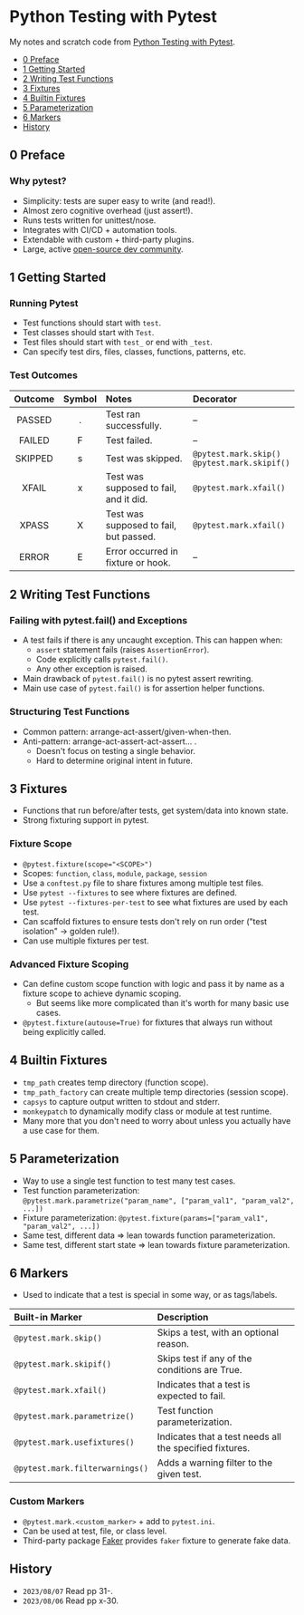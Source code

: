# Python Testing with Pytest
My notes and scratch code from [Python Testing with Pytest](https://pragprog.com/titles/bopytest2/python-testing-with-pytest-second-edition).

<!-- MarkdownTOC levels="1,2" -->

- [0 Preface](#0-preface)
- [1 Getting Started](#1-getting-started)
- [2 Writing Test Functions](#2-writing-test-functions)
- [3 Fixtures](#3-fixtures)
- [4 Builtin Fixtures](#4-builtin-fixtures)
- [5 Parameterization](#5-parameterization)
- [6 Markers](#6-markers)
- [History](#history)

<!-- /MarkdownTOC -->



## 0 Preface
### Why pytest?
- Simplicity: tests are super easy to write (and read!).
- Almost zero cognitive overhead (just assert!).
- Runs tests written for unittest/nose.
- Integrates with CI/CD + automation tools.
- Extendable with custom + third-party plugins.
- Large, active [open-source dev community](https://github.com/pytest-dev/pytest).



## 1 Getting Started
### Running Pytest
- Test functions should start with `test`.
- Test classes should start with `Test`.
- Test files should start with `test_` or end with `_test`.
- Can specify test dirs, files, classes, functions, patterns, etc.

### Test Outcomes
| Outcome | Symbol | Notes                                  | Decorator                                        |
|:-------:|:------:|:---------------------------------------|:-------------------------------------------------|
| PASSED  |   .    | Test ran successfully.                 | –                                                |
| FAILED  |   F    | Test failed.                           | –                                                |
| SKIPPED |   s    | Test was skipped.                      | `@pytest.mark.skip()`<br>`@pytest.mark.skipif()` |
|  XFAIL  |   x    | Test was supposed to fail, and it did. | `@pytest.mark.xfail()`                           |
|  XPASS  |   X    | Test was supposed to fail, but passed. | `@pytest.mark.xfail()`                           |
|  ERROR  |   E    | Error occurred in fixture or hook.     | –                                                |



## 2 Writing Test Functions
### Failing with pytest.fail() and Exceptions
- A test fails if there is any uncaught exception. This can happen when:
    + `assert` statement fails (raises `AssertionError`).
    + Code explicitly calls `pytest.fail()`.
    + Any other exception is raised.
- Main drawback of `pytest.fail()` is no pytest assert rewriting.
- Main use case of `pytest.fail()` is for assertion helper functions.

### Structuring Test Functions
- Common pattern: arrange-act-assert/given-when-then.
- Anti-pattern: arrange-act-assert-act-assert... .
    + Doesn't focus on testing a single behavior.
    + Hard to determine original intent in future.



## 3 Fixtures
- Functions that run before/after tests, get system/data into known state.
- Strong fixturing support in pytest.

### Fixture Scope
- `@pytest.fixture(scope="<SCOPE>")`
- Scopes: `function`, `class`, `module`, `package`, `session`
- Use a `conftest.py` file to share fixtures among multiple test files.
- Use `pytest --fixtures` to see where fixtures are defined.
- Use `pytest --fixtures-per-test` to see what fixtures are used by each test.
- Can scaffold fixtures to ensure tests don't rely on run order ("test isolation" → golden rule!).
- Can use multiple fixtures per test.

### Advanced Fixture Scoping
- Can define custom scope function with logic and pass it by name as a fixture scope to achieve dynamic scoping.
    + But seems like more complicated than it's worth for many basic use cases.
- `@pytest.fixture(autouse=True)` for fixtures that always run without being explicitly called.



## 4 Builtin Fixtures
- `tmp_path` creates temp directory (function scope).
- `tmp_path_factory` can create multiple temp directories (session scope).
- `capsys` to capture output written to stdout and stderr.
- `monkeypatch` to dynamically modify class or module at test runtime.
- Many more that you don't need to worry about unless you actually have a use case for them.



## 5 Parameterization
- Way to use a single test function to test many test cases.
- Test function parameterization: `@pytest.mark.parametrize("param_name", ["param_val1", "param_val2", ...])`
- Fixture parameterization: `@pytest.fixture(params=["param_val1", "param_val2", ...])`
- Same test, different data ⇒ lean towards function parameterization.
- Same test, different start state ⇒ lean towards fixture parameterization.



## 6 Markers
- Used to indicate that a test is special in some way, or as tags/labels.

| Built-in Marker                 | Description                                             |
|:--------------------------------|:--------------------------------------------------------|
| `@pytest.mark.skip()`           | Skips a test, with an optional reason.                  |
| `@pytest.mark.skipif()`         | Skips test if any of the conditions are True.           |
| `@pytest.mark.xfail()`          | Indicates that a test is expected to fail.              |
| `@pytest.mark.parametrize()`    | Test function parameterization.                         |
| `@pytest.mark.usefixtures()`    | Indicates that a test needs all the specified fixtures. |
| `@pytest.mark.filterwarnings()` | Adds a warning filter to the given test.                |

### Custom Markers
- `@pytest.mark.<custom_marker>` + add to `pytest.ini`.
- Can be used at test, file, or class level.
- Third-party package [Faker](https://faker.readthedocs.io/en/master/) provides `faker` fixture to generate fake data.



## History
- `2023/08/07` Read pp 31-.
- `2023/08/06` Read pp x-30.
